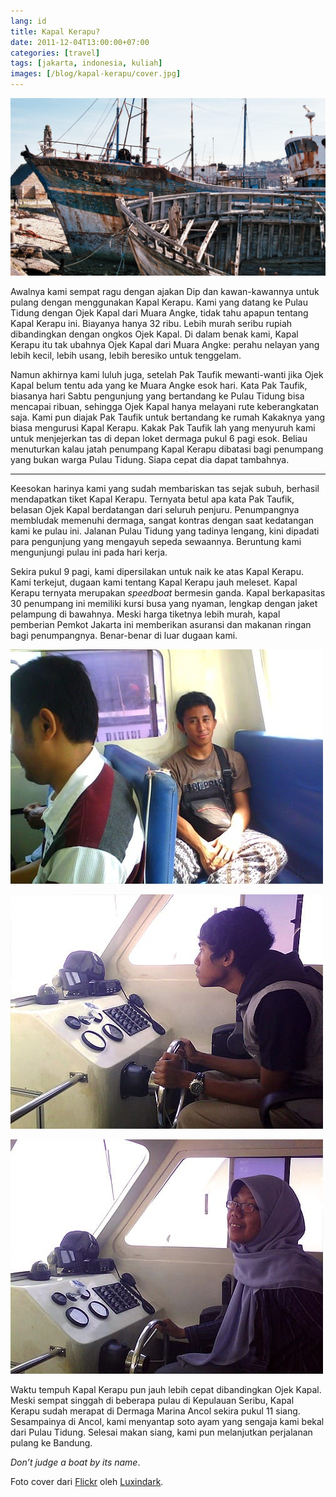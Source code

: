 ```yaml
---
lang: id
title: Kapal Kerapu?
date: 2011-12-04T13:00:00+07:00
categories: [travel]
tags: [jakarta, indonesia, kuliah]
images: [/blog/kapal-kerapu/cover.jpg]
---
```

![Kapal Kerapu?](cover.jpg)

Awalnya kami sempat ragu dengan ajakan Dip dan kawan-kawannya untuk pulang dengan menggunakan Kapal Kerapu. Kami yang datang ke Pulau Tidung dengan Ojek Kapal dari Muara Angke, tidak tahu apapun tentang Kapal Kerapu ini. Biayanya hanya 32 ribu. Lebih murah seribu rupiah dibandingkan dengan ongkos Ojek Kapal. Di dalam benak kami, Kapal Kerapu itu tak ubahnya Ojek Kapal dari Muara Angke: perahu nelayan yang lebih kecil, lebih usang, lebih beresiko untuk tenggelam.

Namun akhirnya kami luluh juga, setelah Pak Taufik mewanti-wanti jika Ojek Kapal belum tentu ada yang ke Muara Angke esok hari. Kata Pak Taufik, biasanya hari Sabtu pengunjung yang bertandang ke Pulau Tidung bisa mencapai ribuan, sehingga Ojek Kapal hanya melayani rute keberangkatan saja. Kami pun diajak Pak Taufik untuk bertandang ke rumah Kakaknya yang biasa mengurusi Kapal Kerapu. Kakak Pak Taufik lah yang menyuruh kami untuk menjejerkan tas di depan loket dermaga pukul 6 pagi esok. Beliau menuturkan kalau jatah penumpang Kapal Kerapu dibatasi bagi penumpang yang bukan warga Pulau Tidung. Siapa cepat dia dapat tambahnya.

<hr class="section-break">

Keesokan harinya kami yang sudah membariskan tas sejak subuh, berhasil mendapatkan tiket Kapal Kerapu. Ternyata betul apa kata Pak Taufik, belasan Ojek Kapal berdatangan dari seluruh penjuru. Penumpangnya membludak memenuhi dermaga, sangat kontras dengan saat kedatangan kami ke pulau ini. Jalanan Pulau Tidung yang tadinya lengang, kini dipadati para pengunjung yang mengayuh sepeda sewaannya. Beruntung kami mengunjungi pulau ini pada hari kerja.

Sekira pukul 9 pagi, kami dipersilakan untuk naik ke atas Kapal Kerapu. Kami terkejut, dugaan kami tentang Kapal Kerapu jauh meleset. Kapal Kerapu ternyata merupakan *speedboat* bermesin ganda. Kapal berkapasitas 30 penumpang ini memiliki kursi busa yang nyaman, lengkap dengan jaket pelampung di bawahnya. Meski harga tiketnya lebih murah, kapal pemberian Pemkot Jakarta ini memberikan asuransi dan makanan ringan bagi penumpangnya. Benar-benar di luar dugaan kami.

![Duduk manis di atas Kapal Kerapu.](01-duduk-manis.jpg)

![Zaki menjadi nahkoda kapal.](02-zaki-menjadi-nahkoda.jpg)

![Novelita menjadi nahkoda kapal.](03-mau-kemana-kapten.jpg)

Waktu tempuh Kapal Kerapu pun jauh lebih cepat dibandingkan Ojek Kapal. Meski sempat singgah di beberapa pulau di Kepulauan Seribu, Kapal Kerapu sudah merapat di Dermaga Marina Ancol sekira pukul 11 siang. Sesampainya di Ancol, kami menyantap soto ayam yang sengaja kami bekal dari Pulau Tidung. Selesai makan siang, kami pun melanjutkan perjalanan pulang ke Bandung.

*Don’t judge a boat by its name*.

Foto cover dari [Flickr](https://www.flickr.com/photos/luxindark/16625121964/) oleh [Luxindark](https://www.flickr.com/photos/luxindark/).
